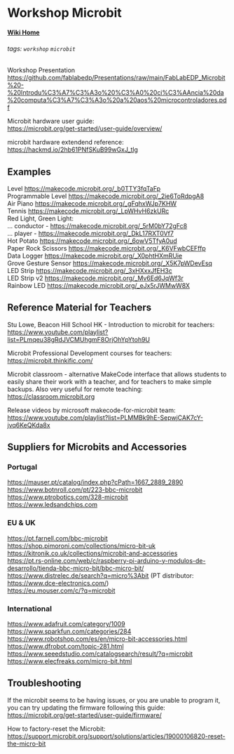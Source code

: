 # Workshop Microbit

**[Wiki Home](https://hackmd.io/@fablabedp/home)**

###### tags: `workshop` `microbit`

Workshop Presentation  
https://github.com/fablabedp/Presentations/raw/main/FabLabEDP_Microbit%20-%20Introdu%C3%A7%C3%A3o%20%C3%A0%20ci%C3%AAncia%20da%20computa%C3%A7%C3%A3o%20a%20aos%20microcontroladores.pdf  

Microbit hardware user guide:  
https://microbit.org/get-started/user-guide/overview/  

microbit hardware extendend reference:  
https://hackmd.io/2hb61PNfSKuB99wGxJ_tlg  


## Examples

Level https://makecode.microbit.org/_b0TTY3fqTaFp  
Programmable Level https://makecode.microbit.org/_2ie6ToRdpgA8  
Air Piano https://makecode.microbit.org/_gFqhxWJp7KHW  
Tennis https://makecode.microbit.org/_LpWHvH6zkURc  
Red Light, Green Light:  
... conductor - https://makecode.microbit.org/_5rM0bY72gFc8  
... player - https://makecode.microbit.org/_DkL17RXT0Vf7  
Hot Potato https://makecode.microbit.org/_6owV5TfyA0ud  
Paper Rock Scissors https://makecode.microbit.org/_K6VFwbCEFffp  
Data Logger https://makecode.microbit.org/_X0phtHXmRUie  
Grove Gesture Sensor https://makecode.microbit.org/_X5K7pWDevEsq  
LED Strip https://makecode.microbit.org/_3xHXxxJfEH3c  
LED Strip v2 https://makecode.microbit.org/_Mv6Ed6JqWf3r  
Rainbow LED https://makecode.microbit.org/_eJx5rJWMwW8X  


## Reference Material for Teachers

Stu Lowe, Beacon Hill School HK - Introduction to microbit for teachers:  
https://www.youtube.com/playlist?list=PLmqeu38gRdJVCMUhgmF8OrjOhYpYtoh9U

Microbit Professional Development courses for teachers:  
https://microbit.thinkific.com/

Microbit classroom - alternative MakeCode interface that allows students to easily share their work with a teacher, and for teachers to make simple backups.  Also very useful for remote teaching:  
https://classroom.microbit.org

Release videos by microsoft makecode-for-microbit team:  
https://www.youtube.com/playlist?list=PLMMBk9hE-SepwjCAK7cY-jvq6KeQKda8x


## Suppliers for Microbits and Accessories

### Portugal
https://mauser.pt/catalog/index.php?cPath=1667_2889_2890  
https://www.botnroll.com/pt/223-bbc-microbit  
https://www.ptrobotics.com/328-microbit  
https://www.ledsandchips.com  

### EU & UK
https://pt.farnell.com/bbc-microbit  
https://shop.pimoroni.com/collections/micro-bit-uk  
https://kitronik.co.uk/collections/microbit-and-accessories  
https://pt.rs-online.com/web/c/raspberry-pi-arduino-y-modulos-de-desarrollo/tienda-bbc-micro-bit/bbc-micro-bit/  
https://www.distrelec.de/search?q=micro%3Abit  (PT distributor: https://www.dce-electronics.com/)  
https://eu.mouser.com/c/?q=microbit  

### International
https://www.adafruit.com/category/1009  
https://www.sparkfun.com/categories/284  
https://www.robotshop.com/es/en/micro-bit-accessories.html  
https://www.dfrobot.com/topic-281.html  
https://www.seeedstudio.com/catalogsearch/result/?q=microbit  
https://www.elecfreaks.com/micro-bit.html  


## Troubleshooting

If the microbit seems to be having issues, or you are unable to program it, you can try updating the firmware following this guide: https://microbit.org/get-started/user-guide/firmware/  

How to factory-reset the Microbit: https://support.microbit.org/support/solutions/articles/19000106820-reset-the-micro-bit  
